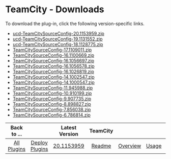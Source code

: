 
# TeamCity - Downloads

To download the plug-in, click the following version-specific links.
- [ucd-TeamCitySourceConfig-20.1153959.zip](https://raw.githubusercontent.com/UrbanCode/IBM-UCD-PLUGINS/main/files/TeamCitySourceConfig/ucd-TeamCitySourceConfig-20.1153959.zip)
- [ucd-TeamCitySourceConfig-19.1131552.zip](https://raw.githubusercontent.com/UrbanCode/IBM-UCD-PLUGINS/main/files/TeamCitySourceConfig/ucd-TeamCitySourceConfig-19.1131552.zip)
- [ucd-TeamCitySourceConfig-18.1128775.zip](https://raw.githubusercontent.com/UrbanCode/IBM-UCD-PLUGINS/main/files/TeamCitySourceConfig/ucd-TeamCitySourceConfig-18.1128775.zip)
- [TeamCitySourceConfig-17.1109011.zip](https://raw.githubusercontent.com/UrbanCode/IBM-UCD-PLUGINS/main/files/TeamCitySourceConfig/TeamCitySourceConfig-17.1109011.zip)
- [TeamCitySourceConfig-16.1100669.zip](https://raw.githubusercontent.com/UrbanCode/IBM-UCD-PLUGINS/main/files/TeamCitySourceConfig/TeamCitySourceConfig-16.1100669.zip)
- [TeamCitySourceConfig-16.1056697.zip](https://raw.githubusercontent.com/UrbanCode/IBM-UCD-PLUGINS/main/files/TeamCitySourceConfig/TeamCitySourceConfig-16.1056697.zip)
- [TeamCitySourceConfig-16.1056578.zip](https://raw.githubusercontent.com/UrbanCode/IBM-UCD-PLUGINS/main/files/TeamCitySourceConfig/TeamCitySourceConfig-16.1056578.zip)
- [TeamCitySourceConfig-16.1026819.zip](https://raw.githubusercontent.com/UrbanCode/IBM-UCD-PLUGINS/main/files/TeamCitySourceConfig/TeamCitySourceConfig-16.1026819.zip)
- [TeamCitySourceConfig-14.1002547.zip](https://raw.githubusercontent.com/UrbanCode/IBM-UCD-PLUGINS/main/files/TeamCitySourceConfig/TeamCitySourceConfig-14.1002547.zip)
- [TeamCitySourceConfig-14.1000547.zip](https://raw.githubusercontent.com/UrbanCode/IBM-UCD-PLUGINS/main/files/TeamCitySourceConfig/TeamCitySourceConfig-14.1000547.zip)
- [TeamCitySourceConfig-11.945988.zip](https://raw.githubusercontent.com/UrbanCode/IBM-UCD-PLUGINS/main/files/TeamCitySourceConfig/TeamCitySourceConfig-11.945988.zip)
- [TeamCitySourceConfig-10.910199.zip](https://raw.githubusercontent.com/UrbanCode/IBM-UCD-PLUGINS/main/files/TeamCitySourceConfig/TeamCitySourceConfig-10.910199.zip)
- [TeamCitySourceConfig-9.907735.zip](https://raw.githubusercontent.com/UrbanCode/IBM-UCD-PLUGINS/main/files/TeamCitySourceConfig/TeamCitySourceConfig-9.907735.zip)
- [TeamCitySourceConfig-8.898827.zip](https://raw.githubusercontent.com/UrbanCode/IBM-UCD-PLUGINS/main/files/TeamCitySourceConfig/TeamCitySourceConfig-8.898827.zip)
- [TeamCitySourceConfig-7.856038.zip](https://raw.githubusercontent.com/UrbanCode/IBM-UCD-PLUGINS/main/files/TeamCitySourceConfig/TeamCitySourceConfig-7.856038.zip)
- [TeamCitySourceConfig-6.786814.zip](https://raw.githubusercontent.com/UrbanCode/IBM-UCD-PLUGINS/main/files/TeamCitySourceConfig/TeamCitySourceConfig-6.786814.zip)

|Back to ...||Latest Version|TeamCity ||||
| :---: | :---: | :---: | :---: | :---: | :---: | :---: |
|[All Plugins](../../index.md)|[Deploy Plugins](../README.md)|[20.1153959](https://raw.githubusercontent.com/UrbanCode/IBM-UCD-PLUGINS/main/files/TeamCitySourceConfig/ucd-TeamCitySourceConfig-20.1153959.zip)|[Readme](README.md)|[Overview](overview.md)|[Usage](usage.md)|[Steps](steps.md)|
